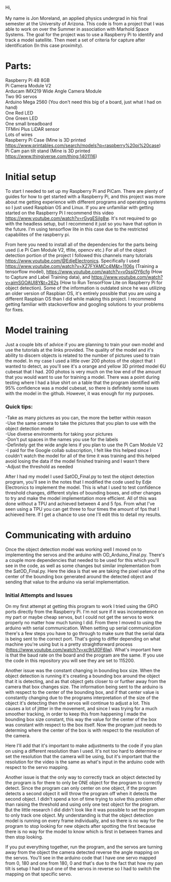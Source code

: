 Hi,<br/>
<br/>
My name is Jon Moreland, an applied physics undergrad in his final semester at the University of Arizona. This code is from a project that I was able to work on over the Summer in association with Marhold Space Systems. The goal for the project was to use a Raspberry Pi to identify and track a model satellite. Then meet a set of criteria for capture after identification (In this case proximity).<br/>

# Parts: <br/>

Raspberry Pi 4B 8GB<br/>
Pi Camera Module V2<br/>
Arducam IMX219 Wide Angle Camera Module<br/> 
Two 9G servos<br/>
Arduino Mega 2560 (You don't need this big of a board, just what I had on hand)<br/>
One Red LED<br/>
One Green LED<br/>
One small breadboard<br/>
TFMini Plus LiDAR sensor<br/>
Lots of wires<br/>
Raspberry Pi Case (Mine is 3D printed https://www.printables.com/search/models?q=raspberry%20pi%20case)<br/>
Pi Cam pan tilt stand (Mine is 3D printed https://www.thingiverse.com/thing:1401116)<br/>

# Initial setup<br/>

To start I needed to set up my Raspberry Pi and PiCam. There are plenty of guides for how to get started with a Raspberry Pi, and this project was more about me getting experience with different programs and operating systems so I just used Raspbian OS and Linux. If you are unfamiliar with getting started on the Raspberry Pi I recommend this video https://www.youtube.com/watch?v=rGygESilg8w. It's not required to go with the headless setup, but I recommend it just so you have that option in the future. I'm using tensorflow lite in this case due to the restricted capabilites of the raspberry pi.

From here you need to install all of the dependencies for the parts being used (i.e Pi Cam Module V2, tflite, opencv etc.) For all of the object detection portion of the project I followed this channels many tutorials https://www.youtube.com/@EdjeElectronics. Specifically I used https://www.youtube.com/watch?v=XZ7FYAMCc4M&t=1106s (Training a tensorflow model), https://www.youtube.com/watch?v=v0ssiOY6cfg (How to Capture and Label Training data), and https://www.youtube.com/watch?v=aimSGOAUI8Y&t=262s (How to Run TensorFlow Lite on Raspberry Pi for object detection). Some of the information is outdated since he was utilizing an older version of Raspbian OS, it's entirely possible that you are using a different Raspbian OS than I did while making this project. I recommend getting familiar with stackoverflow and googling solutions to your problems for fixes.

# Model training<br/>

Just a couple bits of advice if you are planning to train your own model and use the tutorials at the links provided. The quality of the model and it's ability to discern objects is related to the number of pictures used to train the model. In my case I used a little over 200 photos of the object that I wanted to detect, as you'll see it's a orange and yellow 3D printed model 6U cubesat that I had. 200 photos is very much on the low end of the amount that you would want to use for training a model. There was a point during testing where I had a blue shirt on a table that the program identified with 95% confidence was a model cubesat, so there is definitely some issues with the model in the github. However, it was enough for my purposes.<br/> 
### Quick tips:<br/>
-Take as many pictures as you can, the more the better within reason<br/>
-Use the same camera to take the pictures that you plan to use with the object detection model<br/>
-Use diverse environments for taking your pictures<br/>
-Don't put spaces in the names you use for the labels<br/>
-Definitely get the wide angle lens if you plan to use the Pi Cam Module V2<br/>
-I paid for the Google collab subscription, I felt like this helped since I couldn't watch the model for all of the time it was training and this helped avoid losing the data if the model finished training and I wasn't there<br/>
-Adjust the threshold as needed


After I had my model I used SatOD_Final.py to test the object detection program, you'll see in the notes that I modified the code used by Edje Electronics to implement the model. This is what I used to test confidence threshold changes, different styles of bounding boxes, and other changes to try and make the model implementation more efficient. All of this was done without a TPU and achieved between 4 and 5 fps. From what I've seen using a TPU you can get three to four times the amount of fps that I achieved here. If I get a chance to use one I'll edit this to detail my results.

# Communicating with arduino <br/>

Once the object detection model was working well I moved on to implementing the servos and the arduino with OD_Arduino_Final.py. There's a couple more dependencies that needed to be used for this which you'll see in the code, as well as some changes but similar implementation from the SatOD_Final.py. Here the idea is that we are taking the pixel value of the center of the bounding box generated around the detected object and sending that value to the arduino via serial implementation. <br/>

### Initial Attempts and Issues <br/>

On my first attempt at getting this program to work I tried using the GPiO ports directly from the Raspberry Pi. I'm not sure if it was incompetence on my part or maybe cheap servos, but I could not get the servos to work properly no matter how much tuning I did. From there I moved to using the arduino with serial communication. When setting up serial communication there's a few steps you have to go through to make sure that the serial data is being sent to the correct port. That's going to differ depending on what machine you're using but is a pretty straightforward process (https://www.youtube.com/watch?v=xc9rUI0F6Iw). What's important here is that the baud rate on the board and the program are the same. If you use the code in this repository you will see they are set to 115200.

Another issue was the constant changing in bounding box size. When the object detection is running it's creating a bounding box around the object that it is detecting, and as that object gets closer to or further away from the camera that box changes size. The information being sent to the arduino is with respect to the center of the bounding box, and if that center value is constantly changing due to the programs interpretation of the size of the object it's detecting then the servos will continue to adjust a lot. This causes a lot of jittter in the movement, and since I was trying for a much smoother tracking, in order to keep this from happening I made the bounding box size constant, this way the value for the center of the box was constant with respect to the box itself. Now the program just needs to determing where the center of the box is with respect to the resolution of the camera.

Here I'll add that it's important to make adjustments to the code if you plan on using a different resolution than I used. It's not too hard to determine or set the resolution that the camera will be using, but it's important that the resolution for the video is the same as what's input in the arduino code with respect to the servo mapping. 

Another issue is that the only way to correctly track an object detected by the program is for there to only be ONE object for the program to correctly detect. Since the program can only center on one object, if the program detects a second object it will throw the program off when it detects the second object. I didn't spend a ton of time trying to solve this problem other than raising the threshold and using only one test object for the program. But the little research I did didn't look like it was possible to set the program to only track one object. My understanding is that the object detection model is running on every frame individually, and so there is no way for the program to stop looking for new objects after spotting the first because there is no way for the model to know which is first in between frames and then stop looking.

If you put everything together, run the program, and the servos are turning away from the object the camera detected reverse the angle mapping on the servos. You'll see in the arduino code that I have one servo mapped from 0, 180 and one from 180, 0 and that's due to the fact that how my pan tilt is setup I had to put one of the servos in reverse so I had to switch the mapping on that specific servo.
